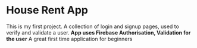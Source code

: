 # House Rent App
This is my first project. A collection of login and signup pages, used to verify and validate a user.
**App uses Firebase Authorisation, Validation for the user**
A great first time application for beginners

